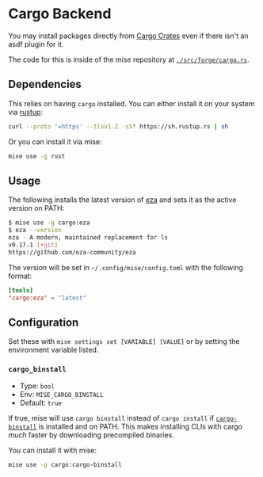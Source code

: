 # Cargo Backend <Badge type="warning" text="experimental" />

You may install packages directly from [Cargo Crates](https://crates.io/) even if there
isn't an asdf plugin for it.

The code for this is inside of the mise repository at [`./src/forge/cargo.rs`](https://github.com/jdx/mise/blob/main/src/forge/cargo.rs).

## Dependencies

This relies on having `cargo` installed. You can either install it on your
system via [rustup](https://rustup.rs/):

```sh
curl --proto '=https' --tlsv1.2 -sSf https://sh.rustup.rs | sh
```

Or you can install it via mise:

```sh
mise use -g rust
```

## Usage

The following installs the latest version of [eza](https://crates.io/crates/eza) and
sets it as the active version on PATH:

```sh
$ mise use -g cargo:eza
$ eza --version
eza - A modern, maintained replacement for ls
v0.17.1 [+git]
https://github.com/eza-community/eza
```

The version will be set in `~/.config/mise/config.toml` with the following format:

```toml
[tools]
"cargo:eza" = "latest"
```

## Configuration

Set these with `mise settings set [VARIABLE] [VALUE]` or by setting the environment variable listed.

### `cargo_binstall`

* Type: `bool`
* Env: `MISE_CARGO_BINSTALL`
* Default: `true`

If true, mise will use `cargo binstall` instead of `cargo install` if
[`cargo-binstall`](https://crates.io/crates/cargo-binstall) is installed and on PATH.
This makes installing CLIs with cargo _much_ faster by downloading precompiled binaries.

You can install it with mise:

```sh
mise use -g cargo:cargo-binstall
```
